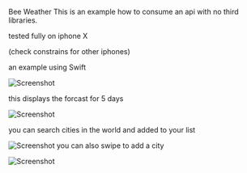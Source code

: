 Bee Weather
This is an example how to consume an api with no third libraries.

tested fully on iphone X 

(check constrains for other iphones)

an example using Swift

![Screenshot](main_wheather.jpeg)


this displays the forcast for 5 days


![Screenshot](main_forecast.jpeg)

you can search cities in the world and added to your list


![Screenshot](search_city.jpeg)
you can also swipe to add a city


![Screenshot](swipe_delete.jpeg)
